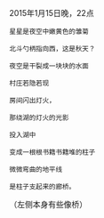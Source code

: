 
2015年1月15日晚，22点

	星星是夜空中嫩黄色的雏菊
	
	北斗勺柄指向西，这是秋天？
	
	夜空是干裂成一块块的水面
	
	村庄若隐若现
	
	房间闪出灯火，
	
	那绕湖的灯火的光影
	
	投入湖中
	
	变成一根根书籍书籍堆的柱子
	
	微微弯曲的地平线
	
	是柱子支起来的廊桥。

（左侧本身有些像桥）


